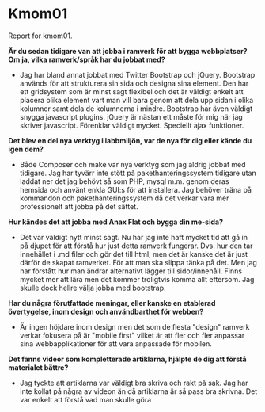 Kmom01
===============================

Report for kmom01.


<b>Är du sedan tidigare van att jobba i ramverk för att bygga webbplatser? Om ja, vilka ramverk/språk har du jobbat med?</b>
- Jag har bland annat jobbat med Twitter Bootstrap och jQuery. Bootstrap används
för att strukturera sin sida och designa sina element. Den har ett gridsystem som
är minst sagt flexibel och det är väldigt enkelt att placera olika element vart man vill
bara genom att dela upp sidan i olika kolumner samt dela de kolumnerna i mindre.
Bootstrap har även väldigt snygga javascript plugins. jQuery är nästan ett måste för mig
när jag skriver javascript. Förenklar väldigt mycket. Speciellt ajax funktioner.

<b>Det blev en del nya verktyg i labbmiljön, var de nya för dig eller kände du igen dem?</b>
- Både Composer och make var nya verktyg som jag aldrig jobbat med tidigare. Jag har
tyvärr inte stött på pakethanteringssystem tidigare utan laddat ner det jag behövt så
som PHP, mysql m.m. genom deras hemsida och använt enkla GUI:s för att installera. Jag
behöver träna på kommandon och pakethanteringssystem då det verkar vara mer professionelt
att jobba på det sättet.

<b>Hur kändes det att jobba med Anax Flat och bygga din me-sida?</b>
- Det var väldigt nytt minst sagt. Nu har jag inte haft mycket tid att gå in på
djupet för att förstå hur just detta ramverk fungerar. Dvs. hur den tar innehållet
i .md filer och gör det till html, men det är kanske det är just därför de skapat
ramverket. För att man ska slippa tänka på det. Men jag har förstått hur man ändrar
alternativt lägger till sidor/innehåll. Finns mycket mer att lära men det kommer
troligtvis komma allt eftersom. Jag skulle dock hellre välja jobba med bootstrap.

<b>Har du några förutfattade meningar, eller kanske en etablerad övertygelse, inom design och användbarthet för webben?</b>
- Är ingen höjdare inom design men det som de flesta "design" ramverk verkar
fokusera på är "mobile first" vilket är att fler och fler anpassar sina
webbapplikationer för att vara anpassade för mobilen.

<b>Det fanns videor som kompletterade artiklarna, hjälpte de dig att förstå materialet bättre?</b>
- Jag tyckte att artiklarna var väldigt bra skriva och rakt på sak. Jag har inte
kollat på några av videon än då artiklarna är så pass bra skrivna. Det var
enkelt att förstå vad man skulle göra
